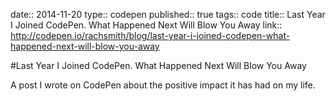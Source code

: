 date:: 2014-11-20
type:: codepen
published:: true
tags:: code
title:: Last Year I Joined CodePen. What Happened Next Will Blow You Away
link:: http://codepen.io/rachsmith/blog/last-year-i-joined-codepen-what-happened-next-will-blow-you-away

#Last Year I Joined CodePen. What Happened Next Will Blow You Away

A post I wrote on CodePen about the positive impact it has had on my life.
